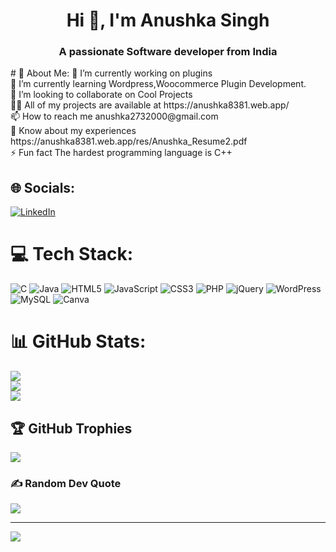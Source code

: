 <h1 align="center">Hi 👋, I'm Anushka Singh</h1>
<h3 align="center">A passionate Software developer from India</h3>
# 💫 About Me:
🔭 I’m currently working on plugins<br>
🌱 I’m currently learning Wordpress,Woocommerce Plugin Development.<br>
👯 I’m looking to collaborate on Cool Projects<br>
👨‍💻 All of my projects are available at https://anushka8381.web.app/<br>
📫 How to reach me anushka2732000@gmail.com<br>
📄 Know about my experiences https://anushka8381.web.app/res/Anushka_Resume2.pdf<br>
⚡ Fun fact The hardest programming language is C++


## 🌐 Socials:
[![LinkedIn](https://img.shields.io/badge/LinkedIn-%230077B5.svg?logo=linkedin&logoColor=white)](https://linkedin.com/in/anushka8381) 

# 💻 Tech Stack:
![C](https://img.shields.io/badge/c-%2300599C.svg?style=for-the-badge&logo=c&logoColor=white) ![Java](https://img.shields.io/badge/java-%23ED8B00.svg?style=for-the-badge&logo=openjdk&logoColor=white) ![HTML5](https://img.shields.io/badge/html5-%23E34F26.svg?style=for-the-badge&logo=html5&logoColor=white) ![JavaScript](https://img.shields.io/badge/javascript-%23323330.svg?style=for-the-badge&logo=javascript&logoColor=%23F7DF1E) ![CSS3](https://img.shields.io/badge/css3-%231572B6.svg?style=for-the-badge&logo=css3&logoColor=white) ![PHP](https://img.shields.io/badge/php-%23777BB4.svg?style=for-the-badge&logo=php&logoColor=white) ![jQuery](https://img.shields.io/badge/jquery-%230769AD.svg?style=for-the-badge&logo=jquery&logoColor=white) ![WordPress](https://img.shields.io/badge/WordPress-%23117AC9.svg?style=for-the-badge&logo=WordPress&logoColor=white) ![MySQL](https://img.shields.io/badge/mysql-%2300000f.svg?style=for-the-badge&logo=mysql&logoColor=white) ![Canva](https://img.shields.io/badge/Canva-%2300C4CC.svg?style=for-the-badge&logo=Canva&logoColor=white)
# 📊 GitHub Stats:
![](https://github-readme-stats.vercel.app/api?username=anushka8381&theme=dark&hide_border=false&include_all_commits=true&count_private=true)<br/>
![](https://github-readme-streak-stats.herokuapp.com/?user=anushka8381&theme=dark&hide_border=false)<br/>
![](https://github-readme-stats.vercel.app/api/top-langs/?username=anushka8381&theme=dark&hide_border=false&include_all_commits=true&count_private=true&layout=compact)

## 🏆 GitHub Trophies
![](https://github-profile-trophy.vercel.app/?username=anushka8381&theme=radical&no-frame=false&no-bg=true&margin-w=4)

### ✍️ Random Dev Quote
![](https://quotes-github-readme.vercel.app/api?type=horizontal&theme=radical)

---
[![](https://visitcount.itsvg.in/api?id=asass&icon=0&color=0)](https://visitcount.itsvg.in)

<!-- Proudly created with GPRM ( https://gprm.itsvg.in ) -->
